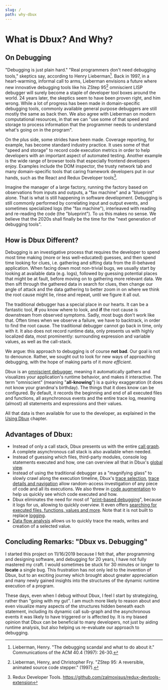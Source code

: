 ```yaml
---
slug: /
path: why-dbux
---
```


# What is Dbux? And Why?


## On Debugging

"Debugging is just plain hard." "Real programmers don't need debugging tools," skeptics say, according to Henry Lieberman[^1]. Back in 1997, in a heart-warming, informal call to arms, Lieberman envisions a future where new innovative debugging tools like his ZStep 95[^2] omniscient LISP debugger will surely become a staple of developer tool boxes around the world. 24 years later, the skeptics seem to have been proven right, and him wrong. While a lot of progress has been made in domain-specific debugging tools, commonly available general purpose debuggers are still mostly the same as back then. We also agree with Lieberman on modern computational resources, in that we can "use some of that speed and storage to process information that the programmer needs to understand what's going on in the program". 

On the plus side, some strides have been made. Coverage reporting, for example, has become standard industry practice. It uses some of that "speed and storage" to record code execution metrics in order to help developers with an important aspect of automated testing. Another example is the wide range of browser tools that especially frontend developers enjoy. Examples include the DOM inspector, the trusty network tab and many domain-specific tools that caring framework developers put in our hands, such as the React and Redux Developer tools[^3].

Imagine the manager of a large factory, running the factory based on observations from inputs and outputs, a "fax machine" and a "blueprint" alone. That is what is still happening in software development. Debugging is still commonly performed by correlating input and output events, and sometimes specialized logs (the "fax machine"), interleaved with reading and re-reading the code (the "blueprint"). To us this makes no sense. We believe that the 2020s shall finally be the time for the "next generation of debugging tools".

<!-- TODO(re-write + move this)  Some of that data comprises already existing inputs and outputs of the program, sometimes data is produced from a properly reported error, sometimes, we have next to no information, e.g. when staring at a silent console of a server that just gives us the wrong data, when looking at an empty page on the frontend or when looking at syntax errors that only occurred after webpacking/bundling. -->


## How is Dbux Different?

Debugging is an investigative process that requires the developer to spend most time making (more or less well-educated) guesses, and then spend time looking for clues, i.e. gathering and sifting data from the ill-behaved application.
When facing down most non-trivial bugs, we usually start by looking at available data (e.g. logs), followed by guessing potential places that might be at fault, before moving on to gathering more relevant data. We then sift through the gathered data in search for clues, then change our angle of attack and the data gathering to better zoom in on where we think the root cause might lie, rinse and repeat, until we figure it all out.

The traditional debugger has a special place in our hearts. It can be a fantastic tool, **if** you know where to look, and **if** the root cause is downstream from observed symptoms. Sadly, most bugs don't work like that. Often times when we observe a failure, we have to backtrack, in order to find the root cause. The traditional debugger cannot go back in time, only with it. It also does not record runtime data, only presents us with highly localized data, most prominently: surrounding expression and variable values, as well as the call-stack.

We argue: this approach to debugging is of course **not bad**. Our goal is not to denounce. Rather, we sought out to look for new ways of approaching debugging, with the hope of making parts of it *more efficient*.

Dbux is an [omniscient debugger](https://scholar.google.com/scholar?hl=en&as_sdt=0%2C5&q=omniscient+debugger), meaning it automatically gathers and visualizes your application's runtime behavior, and makes it interactive. The term "omniscient" (meaning "**all-knowing**") is a quirky exaggeration (it does not know your grandma's birthday). The things that it does know can be configured. By default, it records the beginning and end of all executed files and functions, all asynchronous events and the entire trace log, meaning (almost) all statements and expressions and their values.

All that data is then available for use to the developer, as explained in the [Using Dbux](../using-dbux#runtime-analysis) chapter.

## Advantages of Dbux:

* Instead of only a call stack, Dbux presents us with the entire [call graph](../using-dbux/call-graph). A complete asynchronous call stack is also available when needed.
* Instead of guessing which files, third-party modules, console log statements executed and how, one can overview all that in Dbux's [global view](../using-dbux/global).
* Instead of using the traditional debugger as a "magnifying glass" to slowly crawl along the execution timeline, Dbux's [trace selection](../using-dbux/code-augmentation-select-trace), [trace details and navigation](../using-dbux/trace-details) allow random-access investigation of any piece of code and all its executions. We also threw in [code augmentation](../using-dbux/code-augmentation-select-trace) to help us quickly see which code executed and how.
* Dbux eliminates the need for most of "[print-based debugging](https://www.google.com/search?q=print-based+debugging&hl=en)", because it logs for us, allowing to quickly overview. It even offers [searching for executed files, functions, values and more](../using-dbux/search). Note that it is not built to replace [logging](https://www.google.com/search?q=logging+programming+best+practices).
* [Data flow analysis](../using-dbux/data-flow) allows us to quickly trace the reads, writes and creation of a selected value.




<!-- ### Debugging Known vs. Unknown Code

TODO -->


## Concluding Remarks: "Dbux vs. Debugging"

I started this project on 11/16/2019 because I felt that, after programming and designing software, and debugging for 20 years, I have not fully mastered my craft. I would sometimes be stuck for 30 minutes or longer to **locate** a single bug. This frustration has not only led to the invention of Dbux, but to an exciting journey which brought about greater appreciation and many newly gained insights into the structures of the dynamic runtime execution of a program.

These days, even when I debug without Dbux, I feel I start by strategizing, rather than "going with my gut". I am much more likely to reason about and even visualize many aspects of the structures hidden beneath each statement, including its dynamic call sub-graph and the asynchronous events it was likely to have triggered or is affected by. It is my biased opinion that Dbux can be beneficial to many developers, not just by aiding runtime analysis, but also helping us re-evaluate our approach to debugging.


<!-- Debugging is a quintessential task in the day-to-day life of a software developer. Something went wrong, and it is our job to fix it. Sometimes it is something that we did, sometimes it is someone else in our team, and sometimes it is under-documented, malfunctioning behavior or a regression in a dependency. Sometimes the bug is hiding in code we have recently been working on, sometimes it is hiding in code that we have almost entirely forgotten, sometimes it is hidden in the depth of the `node_modules` folder. -->

<!-- While debugging can be tough, we can get a leg up if we have designed a decent software architecture and proper working knowledge of used technology, frameworks and libraries. But even then,  -->




[^1]: Lieberman, Henry. "The debugging scandal and what to do about it." Communications of the ACM 40.4 (1997): 26-30.
[^2]: Lieberman, Henry, and Christopher Fry. "ZStep 95: A reversible, animated source code stepper." (1997).
[^3]: Redux Developer Tools. https://github.com/zalmoxisus/redux-devtools-extension